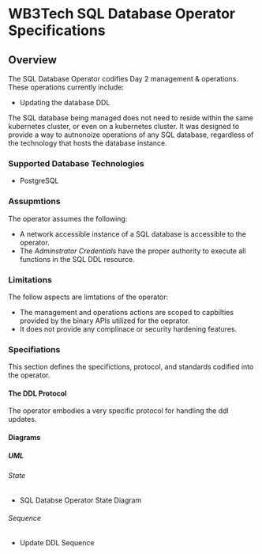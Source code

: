 # WB3Tech SQL Database Operator Specifications
## Overview

The SQL Database Operator codifies Day 2 management & operations.  These operations currently include:

 - Updating the database DDL

The SQL database being managed does not need to reside within the same kubernetes cluster, or even on a kubernetes cluster.  It was designed to provide a way to autnonoize operations of any SQL database, regardless of the technology that hosts the database instance. 

### Supported Database Technologies
- PostgreSQL

### Assupmtions
The operator assumes the following:

 - A network accessible instance of a SQL database is accessible to the operator.
 - The *Adminstrator Credentials* have the proper authority to execute all functions in the SQL DDL resource.

### Limitations
The follow aspects are limtations of the operator:

 - The management and operations actions are scoped to capbilties provided by the binary APIs utilized for the oeprator.
 - It does not provide any complinace or security hardening features.


### Specifiations
This section defines the specifictions, protocol, and standards codified into the operator.

#### The DDL Protocol
The operator embodies a very specific protocol for handling the ddl updates.

#### Diagrams

##### UML

###### State
 - SQL Databse Operator State Diagram

###### Sequence
 - Update DDL Sequence
